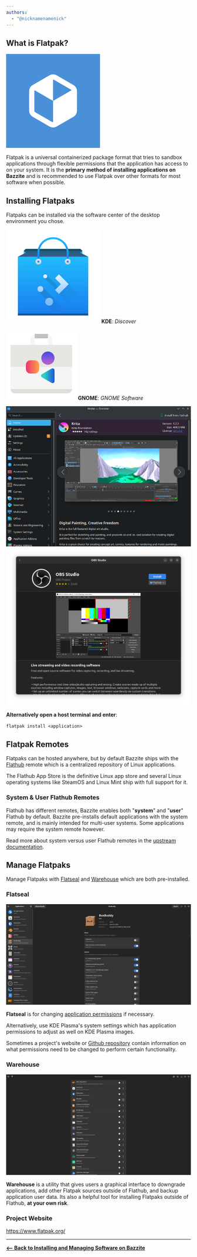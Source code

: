 ```yaml
---
authors:
  - "@nicknamenamenick"
---
```


<!-- ANCHOR: METADATA -->
<!--{"url_discourse": "https://universal-blue.discourse.group/docs?topic=2636", "fetched_at": "2024-09-03 16:43:08.564302+00:00"}-->
<!-- ANCHOR_END: METADATA -->

## What is Flatpak?

![Flatpak|100x100, 100%](../img/Flatpak.png)

Flatpak is a universal containerized package format that tries to sandbox applications through flexible permissions that the application has access to on your system.  It is the **primary method of installing applications on Bazzite** and is recommended to use Flatpak over other formats for most software when possible.

## Installing Flatpaks

Flatpaks can be installed via the software center of the desktop environment you chose.

![Discover|50x50, 100%](../img/Discover_icon.png)
**KDE**: _Discover_

![GNOME Software|50x50, 100%](../img/Gnome_Software.png)
**GNOME**: _GNOME Software_

![Discover|659x500, 100%](../img/Discover.png)
![GNOME Software Center](../img/Gnome_Software_Center.png)

**Alternatively open a host terminal and enter**:

```
flatpak install <application>
```

## Flatpak Remotes

Flatpaks can be hosted anywhere, but by default Bazzite ships with the [Flathub](https://flathub.org/) remote which is a centralized repository of Linux applications.

The Flathub App Store is the definitive Linux app store and several Linux operating systems like SteamOS and Linux Mint ship with full support for it.

### System & User Flathub Remotes

Flathub has different remotes, Bazzite enables both "**system**" and "**user**" Flathub by default. Bazzite pre-installs default applications with the system remote, and is mainly intended for multi-user systems. Some applications may require the system remote however.

Read more about system versus user Flathub remotes in the [upstream documentation](https://docs.flathub.org/docs/for-users/user-vs-system-install/).

## Manage Flatpaks

Manage Flatpaks with [Flatseal](https://github.com/tchx84/Flatseal) and [Warehouse](https://github.com/flattool/warehouse) which are both pre-installed.

### Flatseal

![Flatseal|690x376](../img/Flatseal.png)

**Flatseal** is for changing [application permissions](https://github.com/tchx84/Flatseal/blob/92e675e5ad2129f2aabf324261570eef442494f6/DOCUMENTATION.md) if necessary.

Alternatively, use KDE Plasma's system settings which has application permissions to adjust as well on KDE Plasma images.

Sometimes a project's website or [Github repository](<https://github.com/flathub/com.discordapp.Discord/wiki/Rich-Precense-(discord-rpc)#flatpak-applications>) contain information on what permissions need to be changed to perform certain functionality.

### Warehouse

![Warehouse|690x376](../img/Warehouse.png)

**Warehouse** is a utility that gives users a graphical interface to downgrade applications, add other Flatpak sources outside of Flathub, and backup application user data. Its also a helpful tool for installing Flatpaks outside of Flathub, **at your own risk**.

### Project Website

https://www.flatpak.org/

<hr>

[**<-- Back to Installing and Managing Software on Bazzite**](./index.md)
